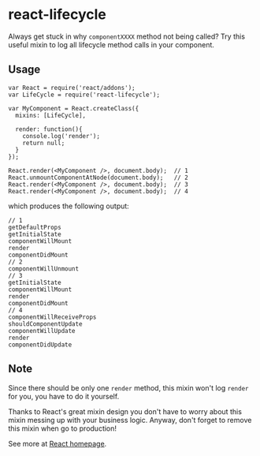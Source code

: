 # react-lifecycle

Always get stuck in why `componentXXXX` method not being called? Try this useful mixin to log all lifecycle method calls in your component.

## Usage

```
var React = require('react/addons');
var LifeCycle = require('react-lifecycle');

var MyComponent = React.createClass({
  mixins: [LifeCycle],

  render: function(){
    console.log('render');
    return null;
  }
});

React.render(<MyComponent />, document.body);  // 1
React.unmountComponentAtNode(document.body);   // 2
React.render(<MyComponent />, document.body);  // 3
React.render(<MyComponent />, document.body);  // 4
```

which produces the following output:

    // 1
    getDefaultProps
    getInitialState
    componentWillMount
    render
    componentDidMount
    // 2
    componentWillUnmount
    // 3
    getInitialState
    componentWillMount
    render
    componentDidMount
    // 4
    componentWillReceiveProps
    shouldComponentUpdate
    componentWillUpdate
    render
    componentDidUpdate

## Note

Since there should be only one `render` method, this mixin won't log `render` for you, you have to do it yourself.

Thanks to React's great mixin design you don't have to worry about this mixin messing up with your business logic. Anyway, don't forget to remove this mixin when go to production!

See more at [React homepage](http://facebook.github.io/react/docs/reusable-components.html#mixins).
